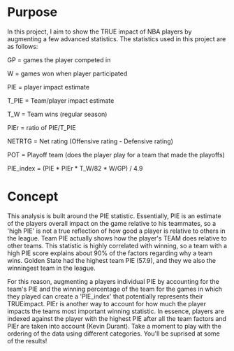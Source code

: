 # Purpose
In this project, I aim to show the TRUE impact of NBA players by augmenting a few advanced statistics. The statistics used in this project are as follows:


GP = games the player competed in

W = games won when player participated

PIE = player impact estimate

T_PIE = Team/player impact estimate

T_W = Team wins (regular season)

PIEr = ratio of PIE/T_PIE

NETRTG = Net rating (Offensive rating - Defensive rating)

POT = Playoff team (does the player play for a team that made the playoffs)

PIE_index = (PIE * PIEr * T_W/82 * W/GP) / 4.9


# Concept
This analysis is built around the PIE statistic. Essentially, PIE is an estimate of the players overall impact on the game relative to his teammates, so a 'high PIE' is not a true reflection of how good a player is relative to others in the league. Team PIE actually shows how the player's TEAM does relative to other teams. This statistic is highly correlated with winning, so a team with a high PIE score explains about 90% of the factors regarding why a team wins. Golden State had the highest team PIE (57.9), and they we also the winningest team in the league.

For this reason, augmenting a players individual PIE by accounting for the team's PIE and the winning percentage of the team for the games in which they played can create a 'PIE_index' that potentially represents their TRUEimpact. PIEr is another way to account for how much the player impacts the teams most important winning statistic. In essence, players are indexed against the player with the highest PIE after all the team factors and PIEr are taken into account (Kevin Durant). Take a moment to play with the ordering of the data using different categories. You'll be suprised at some of the results!
